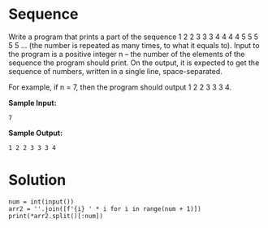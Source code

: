 # Sequence

Write a program that prints a part of the sequence 1 2 2 3 3 3 4 4 4 4 5 5 5 5 5 ... (the number is repeated as many
times, to what it equals to). Input to the program is a positive integer n – the number of the elements of the sequence
the program should print. On the output, it is expected to get the sequence of numbers, written in a single line,
space-separated.

For example, if n = 7, then the program should output 1 2 2 3 3 3 4.

**Sample Input:**

```
7
```

**Sample Output:**

```
1 2 2 3 3 3 4
```

# Solution

```
num = int(input())
arr2 = ''.join([f'{i} ' * i for i in range(num + 1)])
print(*arr2.split()[:num])
```